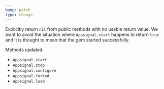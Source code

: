 ```yaml
---
bump: patch
type: change
---
```


Explicitly return `nil` from public methods with no usable return value. We want to avoid the situation where `Appsignal.start` happens to return `true` and it is thought to mean that the gem started successfully.

Methods updated:

- `Appsignal.start`
- `Appsignal.stop`
- `Appsignal.configure`
- `Appsignal.forked`
- `Appsignal.load`
